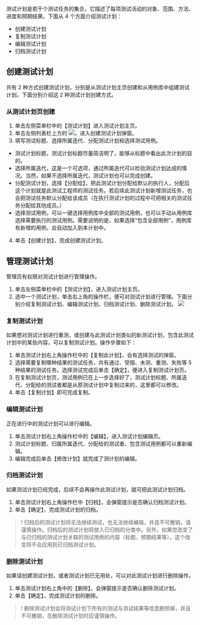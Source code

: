 
测试计划是若干个测试任务的集合，它描述了每项测试活动的对象、范围、方法、进度和预期结果。下面从 4 个方面介绍测试计划：
- 创建测试计划
- 复制测试计划
- 编辑测试计划
- 归档测试计划


## **创建测试计划**

共有 2 种方式创建测试计划，分别是从测试计划主页创建和从用例库中组建测试计划。下面分别介绍这 2 种测试计划创建方式。

### **从测试计划页创建**
1. 单击左侧菜单栏中的【测试计划】进入测试计划主页。
2. 单击左侧列表栏上方的 <img src = "https://main.qcloudimg.com/raw/0680d1e4f6dd9930ddd50b701f243377.png" style="margin:0">，进入创建测试计划弹窗。
3. 填写测试标题、选择所属迭代、分配测试计划和选择测试用例。
 - 测试计划标题，测试计划标题尽量简洁明了，能够从标题中看出此次计划的目的。
 - 选择所属迭代，这是一个可选项，通过所属迭代可以检验测试计划达成的情况。当然，如果不选择所属迭代，测试计划也可以完成创建。
 -  分配测试计划，选择【分配给】，把此测试计划分配给默认的执行人，分配后这个计划就是此测试工程师的测试任务。若后续此测试计划新增测试任务，也会把测试任务默认分配给该成员（在执行测试计划的过程中可把相关的测试任务分配给其他成员。）
 -  选择测试用例，可以一键选择用例库中全部的测试用例，也可以手动从用例库选择需要执行的测试用例。需要说明的是，如果选择“包含全部用例”，用例库有新增的用例，会自动加入到本计划中。
4. 单击【创建计划】，完成创建测试计划。

## 管理测试计划 
管理员有权限对测试计划进行管理操作。
1. 单击左侧菜单栏中的【测试计划】，进入测试计划主页。
2. 选中一个测试计划，单击右上角的操作栏，便可对测试计划进行管理。下面分别介绍复制测试计划、编辑测试计划、归档测试计划、删除测试计划。
![](https://main.qcloudimg.com/raw/bb8804ad5453f7baa6e93e12a2ae46ac.png)

### **复制测试计划**
如果想对测试计划进行重测，或创建与此测试计划类似的新测试计划，包含此测试计划中的某些内容，可以复制测试计划。操作步骤如下：
1. 单击测试计划右上角操作栏中的【复制此计划】，会有选择测试的弹窗。
2. 选择需要复制哪种结果的测试任务，共有通过、受阻、未测、重测、失败等 5 种结果的测试任务。选择测试完成后单击【确定】，便进入复制测试计划页。
3. 在复制测试计划页，测试用例已在上一步选择好了，测试计划标题、所属迭代、分配给的测试者都是从原测试计划中复制过来的，这里都可以修改。
4. 单击【复制计划】即可完成复制。

### **编辑测试计划**
正在进行中的测试计划可以进行编辑。
1. 单击测试计划右上角操作栏中的【编辑】，进入测试计划编辑页。
2. 测试计划标题、归属所属迭代、分配给的测试者、包含测试用例都可以重新编辑。
3. 编辑完成后单击【修改计划】就完成了测计划的编辑。

### **归档测试计划**
如果测试计划已经完成，后续不会再操作此测试计划，就可把此测试计划归档。
1. 单击测试计划右上角操作栏中【归档】，会弹窗提示是否确认归档测试计划。
2. 单击【确定】，完成测试计划的归档。

>!
归档后的测试计划将无法继续测试，也无法继续编辑，并且不可撤销，请谨慎操作。归档后的测试计划将放入已归档的分类中。另外，如果您改变了与已归档的测试计划关联的测试用例的内容（标题、预期结果等），这个改变将不会应用到已归档测试计划。

### **删除测试计划**
如果误创建测试计划，或者测试计划已无用处，可以对此测试计划进行删除操作。
1. 单击测试计划右上角中的【删除】，会弹窗提示是否确认删除测试计划。
2. 单击【确定】，完成测试计划的删除。

>!
删除测试计划会将测试计划下所有的测试与测试结果等信息删除掉，并且不可撤销，在删除测试计划时应谨慎操作。
